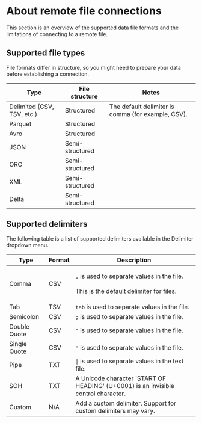 # About remote file connections

This section is an overview of the supported data file formats and the limitations of connecting to a remote file.&#x20;

## Supported file types

File formats differ in structure, so you might need to prepare your data before establishing a connection.&#x20;

| Type                       | File structure  | Notes                                              |
| -------------------------- | --------------- | -------------------------------------------------- |
| Delimited (CSV, TSV, etc.) | Structured      | The default delimiter is comma (for example, CSV). |
| Parquet                    | Structured      |                                                    |
| Avro                       | Structured      |                                                    |
| JSON                       | Semi-structured |                                                    |
| ORC                        | Semi-structured |                                                    |
| XML                        | Semi-structured |                                                    |
| Delta                      | Semi-structured |                                                    |

## Supported delimiters

The following table is a list of supported delimiters available in the Delimiter dropdown menu.

| Type         | Format | Description                                                                                                     |
| ------------ | ------ | --------------------------------------------------------------------------------------------------------------- |
| Comma        | CSV    | <p><code>,</code> is used to separate values in the file. <br><br>This is the default delimiter for files. </p> |
| Tab          | TSV    | `tab` is used to separate values in the file.                                                                   |
| Semicolon    | CSV    |  `;` is used to separate values in the file.                                                                    |
| Double Quote | CSV    | `"` is used to separate values in the file.                                                                     |
| Single Quote | CSV    | `'` is used to separate values in the file.                                                                     |
| Pipe         | TXT    | `\|` is used to separate values in the text file.                                                               |
| SOH          | TXT    | A Unicode character 'START OF HEADING' (U+0001) is an invisible control character.                              |
| Custom       | N/A    | Add a custom delimiter. Support for custom delimiters may vary.                                                 |
